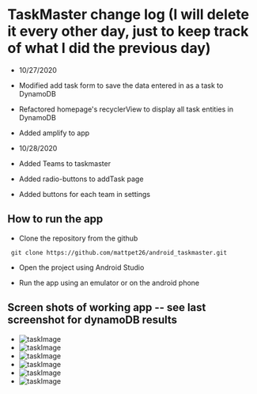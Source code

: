 # TaskMaster change log (I will delete it every other day, just to keep track of what I did the previous day)

* 10/27/2020
* Modified add task form to save the data entered in as a task to DynamoDB
* Refactored homepage's recyclerView to display all task entities in DynamoDB
* Added amplify to app

* 10/28/2020
* Added Teams to taskmaster
* Added radio-buttons to addTask page
* Added buttons for each team in settings

## How to run the app
* Clone the repository from the github
```
 git clone https://github.com/mattpet26/android_taskmaster.git
```

* Open the project using Android Studio

* Run the app using an emulator or on the android phone


## Screen shots of working app -- see last screenshot for dynamoDB results
* ![taskImage](screenshots/addTask.PNG)
* ![taskImage](screenshots/recyclerWorking.PNG)
* ![taskImage](screenshots/detailsPage.PNG)
* ![taskImage](screenshots/allTask.PNG)
* ![taskImage](screenshots/submitWorking.PNG)
* ![taskImage](screenshots/dynamoDB.PNG)
